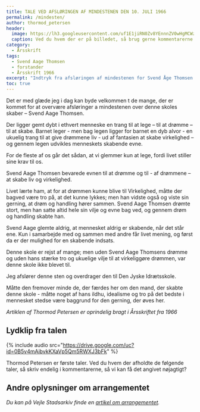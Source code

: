 ```yaml
---
title: TALE VED AFSLØRINGEN AF MINDESTENEN DEN 10. JULI 1966
permalink: /mindesten/
author: thormod_petersen
header:
  image: https://lh3.googleusercontent.com/uf1E1jiRN0Zv8YEnnnZV0wHgMCWzvHWrKUwGuxIqb1lP6AXTVuVt-7Yi81IpJbE7Yzy00O6K-tpesLYDOk-7PPs3MNmIvesfrYNR1cg9nhf7Gr_IHp5bno3bsKQi1qyxgA7D-UBUkGFAfPO9YbbdoDwmokZ2HySPy9sqFdmpcBbqEoZjGwWj9mmTkSVDRbkJSCj416iptVYavoxPlFaNDIbZ_u2vINjFRQvanncjELWPh87UcOSqCXcJb3B4cXpnnMaTcidcWqWCWE3Bl0RR13OW0ZTL4rwnJ7WGPCOUzUHz6cdHVkiVbtbMXFdBHVLFRNgyjdqN6HbezV1V1b6cBnmnOmPrpviYjOkvEvvNcy7401H84vTEQLfIQdhKHJMrLlriOiPoSHp1b4aKe3WY-lDWRHMjCgAmfXqWmce82e3tKwbP4kncjkjF_qBWVgMX1uD9g7ptKW39hWmo3GMrN3ZGx5Oo8HJKKUqs92AJMDJYnWrmDKJoA-tuqvPPrGfTTPOzFH24AkPaoz_YAa_0aHte6gEFOV6FWerDGlKRBrOak5X5UhkKC_IGz_pvl4a_vL9_m_D2dK3xZk14m3y1fnMKS1Y43mHy1ssJ3xCaKQocwdliQvKjT91bo-re7sLgxdVIBfrIIL5hqJajYzuDPm6kuvgFiGkVCzNDm_ivlTSnrFM=w1246-h935-no
  caption: Ved du hvem der er på billedet, så brug gerne kommentarerne!
category:
  - Årsskrift
tags:
  - Svend Aage Thomsen
  - forstander
  - Årsskrift 1966
excerpt: "Indtryk fra afsløringen af mindestenen for Svend Åge Thomsen i 1966"
toc: true
---
```


Det er med glæde jeg i dag kan byde velkommen t de mange, der er kommet for at overvære afsløringer a mindestenen over denne skoles skaber – Svend Aage Thomsen.

Der ligger gemt dybt i ethvert menneske en trang til at lege – til at drømme – til at skabe. Barnet leger - men bag legen ligger for barnet en dyb alvor - en ukuelig trang til at give drømmene liv - ud af fantasien at skabe virkelighed – og gennem legen udvikles menneskets skabende evne.

For de fleste af os går det sådan, at vi glemmer kun at lege, fordi livet stiller sine krav til os.

Svend Aage Thomsen bevarede evnen til at drømme og til - af drømmene – at skabe liv og virkelighed.

Livet lærte ham, at for at drømmen kunne blive til Virkelighed, måtte der bagved være tro på, at det kunne lykkes; men han vidste også og viste sin gerning, at drøm og handling hører sammen. Svend Aage Thomsen drømte stort, men han satte altid hele sin vilje og evne bag ved, og gennem drøm og handling skabte han.

Svend Aage glemte aldrig, at mennesket aldrig er skabende, når det står ene. Kun i samarbejde med og sammen med andre får livet mening, og først da er der mulighed for en skabende indsats.

Denne skole er rejst af mange; men uden Svend Aage Thomsens drømme og uden hans stærke tro og ukuelige vilje til at virkeliggøre drømmen, var denne skole ikke blevet til. 

Jeg afslører denne sten og overdrager den til Den Jyske Idrætsskole.

Måtte den fremover minde de, der færdes her om den mand, der skabte denne skole - måtte noget af hans ildhu, idealisme og tro på det bedste i mennesket stedse være baggrund for den gerning, der øves her.

_Artiklen af Thormod Petersen er oprindelig bragt i Årsskriftet fra 1966_

## Lydklip fra talen

{% include audio src="https://drive.google.com/uc?id=0B5v4mAibvkKXaVp5Qm5RWXJ3bFk" %}

Thormod Petersen er første taler. Ved du hvem der afholdte de følgende taler, så skriv endelig i kommentarerne, så vi kan få det angivet nøjagtigt?

## Andre oplysninger om arrangementet

_Du kan på Vejle Stadsarkiv finde en [artikel om arrangementet](https://arkiv.dk/vis/2364891)._

